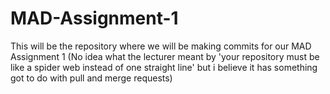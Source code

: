 # MAD-Assignment-1
This will be the repository where we will be making commits for our MAD Assignment 1 (No idea what the lecturer meant by 'your repository must be like a spider web instead of one straight line' but i believe it has something got to do with pull and merge requests) 
